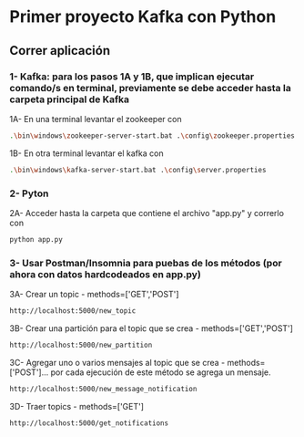 # Primer proyecto Kafka con Python

## Correr aplicación
### 1- Kafka: para los pasos 1A y 1B, que implican ejecutar comando/s en terminal, previamente se debe acceder hasta la carpeta principal de Kafka
1A- En una terminal levantar el zookeeper con
```bash
.\bin\windows\zookeeper-server-start.bat .\config\zookeeper.properties
```
1B- En otra terminal levantar el kafka con
```bash
.\bin\windows\kafka-server-start.bat .\config\server.properties
```
### 2- Pyton
2A- Acceder hasta la carpeta que contiene el archivo "app.py" y correrlo con
```bash
python app.py
```
### 3- Usar Postman/Insomnia para puebas de los métodos (por ahora con datos hardcodeados en app.py)
3A- Crear un topic - methods=['GET','POST']
```bash
http://localhost:5000/new_topic
```
3B- Crear una partición para el topic que se crea - methods=['GET','POST']
```bash
http://localhost:5000/new_partition
```
3C- Agregar uno o varios mensajes al topic que se crea - methods=['POST']... por cada ejecución de este método se agrega un mensaje.
```bash
http://localhost:5000/new_message_notification
```
3D- Traer topics - methods=['GET']
```bash
http://localhost:5000/get_notifications
```

